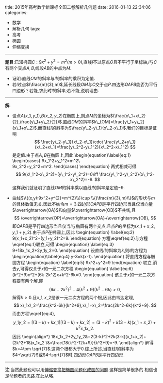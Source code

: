 title: 2015年高考数学新课标全国二卷解析几何题
date: 2016-01-13 22:34:06
categories:
- 数学
- 解析几何
tags:
- 高考
- 椭圆
- 伸缩变换

---
**题目**:已知椭圆$C:9x^2+y^2=m^2(m>0)$,直线$l$不过原点$O$且不平行于坐标轴,$l$与$C$有两个交点$A,B$,线段$AB$的中点为$M$.
+ 证明:直线$OM$的斜率与$l$的斜率的乘积为定值.
+ 若$l$过点$(\frac{m}{3},m)$,延长线段$OM$与$C$交于点$P$.四边形$OAPB$能否为平行四边形？若能,求此时$l$的斜率;若不能,说明理由.

----
**解**:
+ 设点$A(x\_1,y\_1)$,$B(x\_2,y\_2)$在椭圆上,则点$M$的坐标为$(\frac{x\_1+x\_2}{2},\frac{y\_1+y\_2}{2})$.直线$OM$的斜率$k\_{OM}=\frac{y\_1+y\_2}{x\_1+x\_2}$.而直线$l$的斜率为$\frac{y\_2-y\_1}{x\_2-x\_1}$.我们的目标是证明
$$
\frac{y\_2-y\_1}{x\_2-x\_1}\cdot \frac{y\_2+y\_1}{x\_2+x\_1}=\frac{y\_2^2-y\_1^2}{x\_2^2-x\_1^2}
$$
是定值.由于点$A,B$在椭圆上,因此
\begin{equation}\label{eq:1}
\begin{cases}
  9x\_1^2+y\_1^2=m^2\\\
9x\_2^2+y\_2^2=m^2.
\end{cases}
\end{equation}
两式相减可得
$$
9(x\_1^2-x\_2^2)+(y\_1^2-y\_2^2)=0\iff \frac{y\_1^2-y\_2^2}{x\_1^2-x\_2^2}=-9.
$$
这样我们就证明了直线$OM$的斜率乘以直线$l$的斜率是定值$-9$.

+ 曲线$\\{(x,y):9x^2+y^{2}=m^{2}\\}\cup \\{(\frac{m}{3},m)\\}$的形状与$m$的具体数值无关.因此不妨令$m=3$.四边形$OAPB$是平行四边形当且仅当向量$\overrightarrow{OA}$和向量$\overrightarrow{OB}$不共线,且
$$
\overrightarrow{OP}=\overrightarrow{OA}+\overrightarrow{OB},
$$
即$OAPB$是平行四边形当且仅当$l$与椭圆有两个交点,且点$P$的坐标为$(x\_1+x\_2,y\_1+y\_2)$.由于点$P$在椭圆上,因此
\begin{equation}
  \label{eq:2}
  9(x\_1+x\_2)^2+(y\_1+y\_2)^2=9.
\end{equation}
方程\eqref{eq:2}与方程\eqref{eq:1}联立,可得
\begin{equation}
  \label{eq:3}
  9+18x\_1x\_2+2y\_1y\_2=0.
\end{equation}
设直线$l$的斜率为$k$,则$l$的方程为
\begin{equation}\label{eq:4}
y-3=k(x-1).
\end{equation}
将直线方程与椭圆方程
\begin{equation}
  \label{eq:5}
  9x^2+y^2=9
\end{equation}
联立,消去$y$,可得仅关于$x$的一元二次方程
\begin{equation}
  \label{eq:6}
(k^2+9)x^2+(6k-2k^2)x+k^2-6k=0.
\end{equation}
该关于$x$的一元二次方程要有两个解,即
$$
(6k-2k^2)^2-4(k^2+9)(k^2-6k)>0,
$$
解得$k>0$.且$x\_1,x\_2$是该一元二次方程的两个根,因此由韦达定理,
$$
x\_1x\_2=\frac{k^2-6k}{k^2+9},x\_1+x\_2=\frac{2k^2-6k}{k^2+9}.
$$
而由方程\eqref{eq:4},
$$
y\_1y\_2=\left[(3-k)+kx\_1\right]\left[(3-k)+kx\_2\right]=(3-k)^2+k(3-k)(x\_1+x\_2)+k^2x\_1x\_2.
$$
因此
\begin{align\*}
  18x\_1x\_2+2y\_1y\_2&=2(3-k)^2+2k(3-k)(x\_1+x\_2)+(2k^2+18)x\_1x\_2
\\\&=\frac{18(k^2-12k+9)}{k^2+9}=-9.
\end{align\*}
解得$k=4\pm \sqrt{7}$.这两个根都大于$0$.综上所述,当直线$l$的斜率为$4+\sqrt{7}$或$4-\sqrt{7}$时,四边形$OAPB$是平行四边形.

---
**注**:当然此题也可以用[伸缩变换把椭圆问题化成圆的问题](/2015/12/22/利用伸缩变换化椭圆问题为圆的问题/).这样是简单很多的.相信也是命题者的思路.在此从略.
